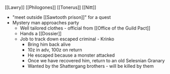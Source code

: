[[Lawry]]
[[Philogones]]
[[Tonerus]]
[[Nitt]]

- "meet outside [[Sawtooth prison]]" for a quest
- Mystery man approaches party
	- Well tailored clothes - official from [[Office of the Guild Pact]]
	- Hands a [[Dossier]]
	- Job to track down escaped criminal - Krinko
		- Bring him back alive
		- 10z in adv, 100z on return
		- He escaped because a monster attacked
		- Once we have recovered him, return to an old Selesnian Granary
		- Wanted by the Shattergang brothers - will be killed by them 